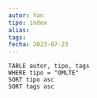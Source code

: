 ```yaml
---
autor: Yan
tipo: index
alias:
tags: 
fecha: 2023-07-23
---
```



```dataview
TABLE autor, tipo, tags
WHERE tipo = "OMLTE" 
SORT tipo asc
SORT tags asc
```




